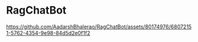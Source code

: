 # RagChatBot




https://github.com/AadarshBhalerao/RagChatBot/assets/80174976/68072151-5762-4354-9e98-84d5d2e0f1f2


